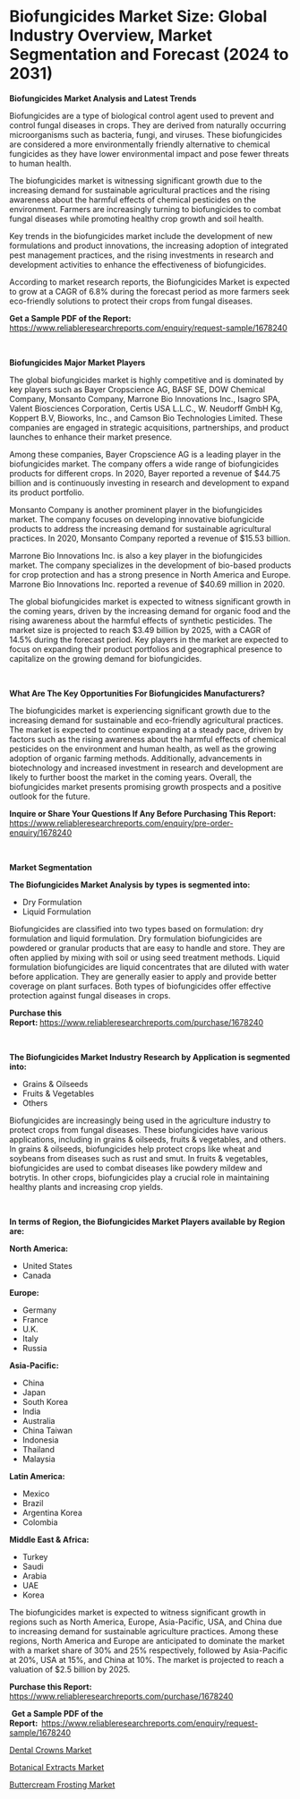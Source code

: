 <p><h1>Biofungicides Market Size: Global Industry Overview, Market Segmentation and Forecast (2024 to 2031)</h1></p><p><strong>Biofungicides Market Analysis and Latest Trends</strong></p>
<p><p>Biofungicides are a type of biological control agent used to prevent and control fungal diseases in crops. They are derived from naturally occurring microorganisms such as bacteria, fungi, and viruses. These biofungicides are considered a more environmentally friendly alternative to chemical fungicides as they have lower environmental impact and pose fewer threats to human health.</p><p>The biofungicides market is witnessing significant growth due to the increasing demand for sustainable agricultural practices and the rising awareness about the harmful effects of chemical pesticides on the environment. Farmers are increasingly turning to biofungicides to combat fungal diseases while promoting healthy crop growth and soil health. </p><p>Key trends in the biofungicides market include the development of new formulations and product innovations, the increasing adoption of integrated pest management practices, and the rising investments in research and development activities to enhance the effectiveness of biofungicides.</p><p>According to market research reports, the Biofungicides Market is expected to grow at a CAGR of 6.8% during the forecast period as more farmers seek eco-friendly solutions to protect their crops from fungal diseases.</p></p>
<p><strong>Get a Sample PDF of the Report:&nbsp;</strong> <a href="https://www.reliableresearchreports.com/enquiry/request-sample/1678240">https://www.reliableresearchreports.com/enquiry/request-sample/1678240</a></p>
<p>&nbsp;</p>
<p><strong>Biofungicides Major Market Players</strong></p>
<p><p>The global biofungicides market is highly competitive and is dominated by key players such as Bayer Cropscience AG, BASF SE, DOW Chemical Company, Monsanto Company, Marrone Bio Innovations Inc., Isagro SPA, Valent Biosciences Corporation, Certis USA L.L.C., W. Neudorff GmbH Kg, Koppert B.V, Bioworks, Inc., and Camson Bio Technologies Limited. These companies are engaged in strategic acquisitions, partnerships, and product launches to enhance their market presence.</p><p>Among these companies, Bayer Cropscience AG is a leading player in the biofungicides market. The company offers a wide range of biofungicides products for different crops. In 2020, Bayer reported a revenue of $44.75 billion and is continuously investing in research and development to expand its product portfolio.</p><p>Monsanto Company is another prominent player in the biofungicides market. The company focuses on developing innovative biofungicide products to address the increasing demand for sustainable agricultural practices. In 2020, Monsanto Company reported a revenue of $15.53 billion.</p><p>Marrone Bio Innovations Inc. is also a key player in the biofungicides market. The company specializes in the development of bio-based products for crop protection and has a strong presence in North America and Europe. Marrone Bio Innovations Inc. reported a revenue of $40.69 million in 2020.</p><p>The global biofungicides market is expected to witness significant growth in the coming years, driven by the increasing demand for organic food and the rising awareness about the harmful effects of synthetic pesticides. The market size is projected to reach $3.49 billion by 2025, with a CAGR of 14.5% during the forecast period. Key players in the market are expected to focus on expanding their product portfolios and geographical presence to capitalize on the growing demand for biofungicides.</p></p>
<p>&nbsp;</p>
<p><strong>What Are The Key Opportunities For Biofungicides Manufacturers?</strong></p>
<p><p>The biofungicides market is experiencing significant growth due to the increasing demand for sustainable and eco-friendly agricultural practices. The market is expected to continue expanding at a steady pace, driven by factors such as the rising awareness about the harmful effects of chemical pesticides on the environment and human health, as well as the growing adoption of organic farming methods. Additionally, advancements in biotechnology and increased investment in research and development are likely to further boost the market in the coming years. Overall, the biofungicides market presents promising growth prospects and a positive outlook for the future.</p></p>
<p><strong>Inquire or Share Your Questions If Any Before Purchasing This Report:</strong> <a href="https://www.reliableresearchreports.com/enquiry/pre-order-enquiry/1678240">https://www.reliableresearchreports.com/enquiry/pre-order-enquiry/1678240</a></p>
<p>&nbsp;</p>
<p><strong>Market Segmentation</strong></p>
<p><strong>The Biofungicides Market Analysis by types is segmented into:</strong></p>
<p><ul><li>Dry Formulation</li><li>Liquid Formulation</li></ul></p>
<p><p>Biofungicides are classified into two types based on formulation: dry formulation and liquid formulation. Dry formulation biofungicides are powdered or granular products that are easy to handle and store. They are often applied by mixing with soil or using seed treatment methods. Liquid formulation biofungicides are liquid concentrates that are diluted with water before application. They are generally easier to apply and provide better coverage on plant surfaces. Both types of biofungicides offer effective protection against fungal diseases in crops.</p></p>
<p><strong>Purchase this Report:&nbsp;</strong><a href="https://www.reliableresearchreports.com/purchase/1678240">https://www.reliableresearchreports.com/purchase/1678240</a></p>
<p>&nbsp;</p>
<p><strong>The Biofungicides Market Industry Research by Application is segmented into:</strong></p>
<p><ul><li>Grains & Oilseeds</li><li>Fruits & Vegetables</li><li>Others</li></ul></p>
<p><p>Biofungicides are increasingly being used in the agriculture industry to protect crops from fungal diseases. These biofungicides have various applications, including in grains & oilseeds, fruits & vegetables, and others. In grains & oilseeds, biofungicides help protect crops like wheat and soybeans from diseases such as rust and smut. In fruits & vegetables, biofungicides are used to combat diseases like powdery mildew and botrytis. In other crops, biofungicides play a crucial role in maintaining healthy plants and increasing crop yields.</p></p>
<p>&nbsp;</p>
<p><strong>In terms of Region, the Biofungicides Market Players available by Region are:</strong></p>
<p>
    <p> <strong> North America: </strong>
        <ul>
            <li>United States</li>
            <li>Canada</li>
        </ul>
        </p> 
    <p> <strong> Europe: </strong>
        <ul>
            <li>Germany</li>
            <li>France</li>
            <li>U.K.</li>
            <li>Italy</li>
            <li>Russia</li>
        </ul>
        </p> 
    <p> <strong> Asia-Pacific: </strong>
        <ul>
            <li>China</li>
            <li>Japan</li>
            <li>South Korea</li>
            <li>India</li>
            <li>Australia</li>
            <li>China Taiwan</li>
            <li>Indonesia</li>
            <li>Thailand</li>
            <li>Malaysia</li>
        </ul>
        </p> 
    <p> <strong> Latin America: </strong>
        <ul>
            <li>Mexico</li>
            <li>Brazil</li>
            <li>Argentina Korea</li>
            <li>Colombia</li>
        </ul>
        </p> 
    <p> <strong> Middle East & Africa: </strong>
        <ul>
            <li>Turkey</li>
            <li>Saudi</li>
            <li>Arabia</li>
            <li>UAE</li>
            <li>Korea</li>
        </ul>
    </p>
    </p>
<p><p>The biofungicides market is expected to witness significant growth in regions such as North America, Europe, Asia-Pacific, USA, and China due to increasing demand for sustainable agriculture practices. Among these regions, North America and Europe are anticipated to dominate the market with a market share of 30% and 25% respectively, followed by Asia-Pacific at 20%, USA at 15%, and China at 10%. The market is projected to reach a valuation of $2.5 billion by 2025.</p></p>
<p><strong>Purchase this Report: </strong><a href="https://www.reliableresearchreports.com/purchase/1678240">https://www.reliableresearchreports.com/purchase/1678240</a></p>
<p>&nbsp;<strong>Get a Sample PDF of the Report:&nbsp;&nbsp;</strong><a href="https://www.reliableresearchreports.com/enquiry/request-sample/1678240">https://www.reliableresearchreports.com/enquiry/request-sample/1678240</a></p>
<p><strong></strong></p>
<p><p><a href="https://github.com/nicoletavirag/Market-Research-Report-List-2/blob/main/dental-crowns-market.md">Dental Crowns Market</a></p><p><a href="https://github.com/mauripalmi/Market-Research-Report-List-2/blob/main/botanical-extracts-market.md">Botanical Extracts Market</a></p><p><a href="https://github.com/redneck06/Market-Research-Report-List-2/blob/main/buttercream-frosting-market.md">Buttercream Frosting Market</a></p></p>